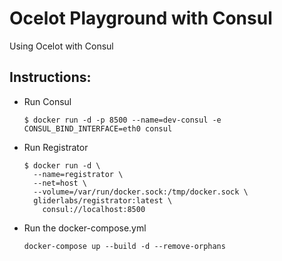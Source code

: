 # Ocelot Playground with Consul

Using Ocelot with Consul

## Instructions:

- Run Consul
  ```
  $ docker run -d -p 8500 --name=dev-consul -e CONSUL_BIND_INTERFACE=eth0 consul
  ```

- Run Registrator
  ```
  $ docker run -d \
    --name=registrator \
    --net=host \
    --volume=/var/run/docker.sock:/tmp/docker.sock \
    gliderlabs/registrator:latest \
      consul://localhost:8500
  ```

- Run the docker-compose.yml
  ```
  docker-compose up --build -d --remove-orphans
  ```
